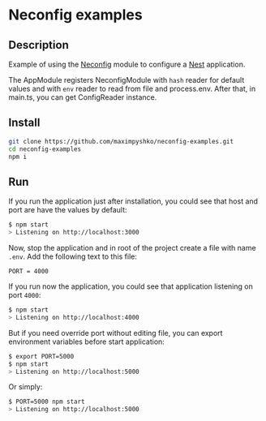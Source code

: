 # Neconfig examples

## Description

Example of using the [Neconfig](https://github.com/maximpyshko/neconfig) module to configure a [Nest](https://github.com/nestjs/nest) application.

The AppModule registers NeconfigModule with `hash` reader for default values and with `env` reader to read from file and process.env. After that, in main.ts, you can get ConfigReader instance.

## Install

```bash
git clone https://github.com/maximpyshko/neconfig-examples.git
cd neconfig-examples
npm i
```

## Run

If you run the application just after installation, you could see that host and port are have the values by default:

```bash
$ npm start
> Listening on http://localhost:3000
```

Now, stop the application and in root of the project create a file with name `.env`. Add the following text to this file:

```dotenv
PORT = 4000
```

If you run now the application, you could see that application listening on port `4000`:

```bash
$ npm start
> Listening on http://localhost:4000
```

But if you need override port without editing file, you can export environment variables before start application:

```bash
$ export PORT=5000
$ npm start
> Listening on http://localhost:5000
```

Or simply:

```bash
$ PORT=5000 npm start
> Listening on http://localhost:5000
```
